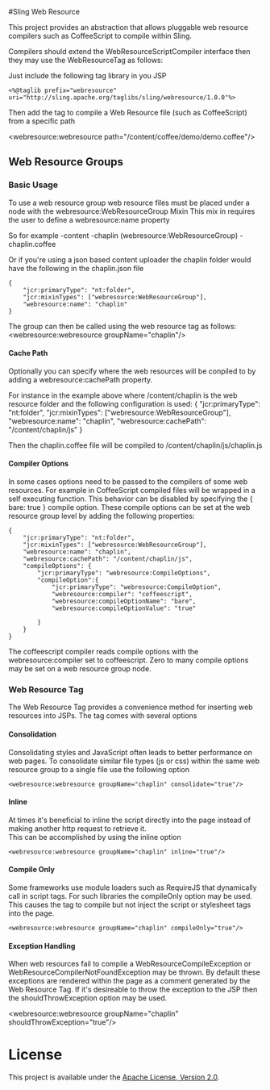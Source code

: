 #Sling Web Resource

This project provides an abstraction that allows pluggable web resource compilers
 such as CoffeeScript to compile within Sling.

Compilers should extend the WebResourceScriptCompiler interface then they may use the WebResourceTag as follows:

Just include the following tag library in you JSP

    <%@taglib prefix="webresource" uri="http://sling.apache.org/taglibs/sling/webresource/1.0.0"%>

Then add the tag to compile a Web Resource file (such as CoffeeScript) from a specific path

<webresource:webresource path="/content/coffee/demo/demo.coffee"/>

## Web Resource Groups

### Basic Usage
To use a web resource group web resource files must be placed under a node with the webresource:WebResourceGroup Mixin
This mix in requires the user to define a webresource:name property
	
So for example
	-content
		-chaplin (webresource:WebResourceGroup)
			- chaplin.coffee

Or if you're using a json based content uploader the chaplin folder would have the following in the chaplin.json file

	{
		"jcr:primaryType": "nt:folder",
		"jcr:mixinTypes": ["webresource:WebResourceGroup"],
		"webresource:name": "chaplin"
	}

The group can then be called using the web resource tag as follows:
    <webresource:webresource groupName="chaplin"/>

#### Cache Path
Optionally you can specify where the web resources will be conpiled to by adding a webresource:cachePath property.

For instance in the example above where /content/chaplin is the web resource folder and the following configuration is used:
    {
	    "jcr:primaryType": "nt:folder",
	    "jcr:mixinTypes": ["webresource:WebResourceGroup"],
	    "webresource:name": "chaplin",
	    "webresource:cachePath": "/content/chaplin/js"
   }

Then the chaplin.coffee file will be compiled to /content/chaplin/js/chaplin.js

#### Compiler Options
In some cases options need to be passed to the compilers of some web resources.  For example in CoffeeScript compiled files
will be wrapped in a self executing function.  This behavior can be disabled by specifying the { bare: true } compile option.
These compile options can be set at the web resource group level by adding the following properties:

	{
		"jcr:primaryType": "nt:folder",
		"jcr:mixinTypes": ["webresource:WebResourceGroup"],
		"webresource:name": "chaplin",
		"webresource:cachePath": "/content/chaplin/js",
		"compileOptions": {
			"jcr:primaryType": "webresource:CompileOptions",
			"compileOption":{
				"jcr:primaryType": "webresource:CompileOption",
				"webresource:compiler": "coffeescript",
				"webresource:compileOptionName": "bare",
				"webresource:compileOptionValue": "true"
			
			}
		}
	}

The coffeescript compiler reads compile options with the webresource:compiler set to coffeescript.  Zero to many compile options 
may be set on a web resource group node.

### Web Resource Tag

The Web Resource Tag provides a convenience method for inserting web resources into JSPs.  The tag comes with several options

#### Consolidation
Consolidating styles and JavaScript often leads to better performance on web pages.  To consolidate similar file types (js or css) within the same web resource group to a single
file use the following option

    <webresource:webresource groupName="chaplin" consolidate="true"/>

#### Inline

At times it's beneficial to inline the script directly into the page instead of making another http request to retrieve it.  
This can be accomplished by using the inline option

    <webresource:webresource groupName="chaplin" inline="true"/>

#### Compile Only
Some frameworks use module loaders such as RequireJS that dynamically call in script tags.  For such libraries the compileOnly option may be used.
This causes the tag to compile but not inject the script or stylesheet tags into the page.

    <webresource:webresource groupName="chaplin" compileOnly="true"/>
    
#### Exception Handling

When web resources fail to compile a WebResourceCompileException or WebResourceCompilerNotFoundException may be thrown.
By default these exceptions are rendered within the page as a comment generated by the Web Resource Tag.  If it's desireable
to throw the exception to the JSP then the shouldThrowException option may be used.

 <webresource:webresource groupName="chaplin" shouldThrowException="true"/>

# License

This project is available under the [Apache License, Version 2.0](http://www.apache.org/licenses/LICENSE-2.0.html).